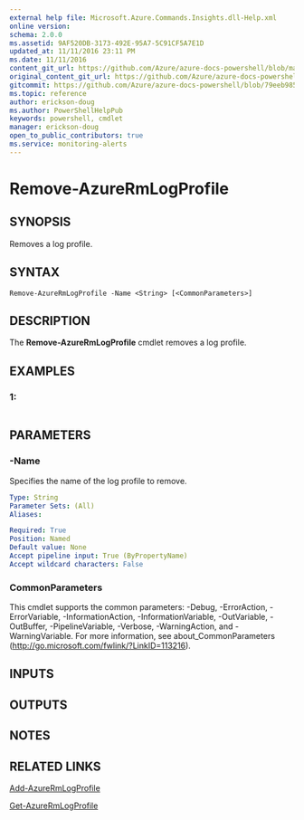 ```yaml
---
external help file: Microsoft.Azure.Commands.Insights.dll-Help.xml
online version:
schema: 2.0.0
ms.assetid: 9AF520DB-3173-492E-95A7-5C91CF5A7E1D
updated_at: 11/11/2016 23:11 PM
ms.date: 11/11/2016
content_git_url: https://github.com/Azure/azure-docs-powershell/blob/master/azureps-cmdlets-docs/ResourceManager/AzureRM.Insights/v2.1.0/Remove-AzureRmLogProfile.md
original_content_git_url: https://github.com/Azure/azure-docs-powershell/blob/master/azureps-cmdlets-docs/ResourceManager/AzureRM.Insights/v2.1.0/Remove-AzureRmLogProfile.md
gitcommit: https://github.com/Azure/azure-docs-powershell/blob/79eeb985ea480979357fb4695832a0c3d29a48bf
ms.topic: reference
author: erickson-doug
ms.author: PowerShellHelpPub
keywords: powershell, cmdlet
manager: erickson-doug
open_to_public_contributors: true
ms.service: monitoring-alerts
---
```


# Remove-AzureRmLogProfile

## SYNOPSIS
Removes a log profile.

## SYNTAX

```
Remove-AzureRmLogProfile -Name <String> [<CommonParameters>]
```

## DESCRIPTION
The **Remove-AzureRmLogProfile** cmdlet removes a log profile.

## EXAMPLES

### 1:
```

```

## PARAMETERS

### -Name
Specifies the name of the log profile to remove.

```yaml
Type: String
Parameter Sets: (All)
Aliases: 

Required: True
Position: Named
Default value: None
Accept pipeline input: True (ByPropertyName)
Accept wildcard characters: False
```

### CommonParameters
This cmdlet supports the common parameters: -Debug, -ErrorAction, -ErrorVariable, -InformationAction, -InformationVariable, -OutVariable, -OutBuffer, -PipelineVariable, -Verbose, -WarningAction, and -WarningVariable. For more information, see about_CommonParameters (http://go.microsoft.com/fwlink/?LinkID=113216).

## INPUTS

## OUTPUTS

## NOTES

## RELATED LINKS

[Add-AzureRmLogProfile](./Add-AzureRmLogProfile.md)

[Get-AzureRmLogProfile](./Get-AzureRmLogProfile.md)


